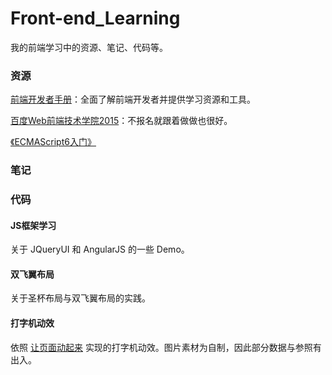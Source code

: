 # Front-end_Learning

我的前端学习中的资源、笔记、代码等。

### 资源

[前端开发者手册](https://dwqs.gitbooks.io/frontenddevhandbook/content/)：全面了解前端开发者并提供学习资源和工具。

[百度Web前端技术学院2015](https://github.com/baidu-ife/ife/tree/master/2015_spring)：不报名就跟着做做也很好。

[《ECMAScript6入门》](http://es6.ruanyifeng.com)

### 笔记



### 代码

#### JS框架学习

关于 JQueryUI 和 AngularJS 的一些 Demo。

#### 双飞翼布局

关于圣杯布局与双飞翼布局的实践。

#### 打字机动效

依照 [让页面动起来](https://juntao.gitbooks.io/3-web-designs-in-3-weeks/content/animate_your_page/index.html) 实现的打字机动效。图片素材为自制，因此部分数据与参照有出入。